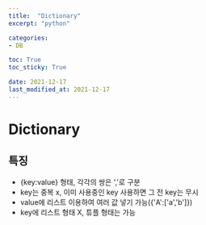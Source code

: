 ```yaml
---
title:  "Dictionary"
excerpt: "python"

categories:
- DB

toc: True
toc_sticky: True

date: 2021-12-17
last_modified_at: 2021-12-17
---
```


# Dictionary

## 특징

- {key:value} 형태, 각각의 쌍은 ','로 구분
- key는 중복 x, 이미 사용중인 key 사용하면 그 전 key는 무시
- value에 리스트 이용하여 여러 값 넣기 가능({'A':['a','b']})
- key에 리스트 형태 X, 튜플 형태는 가능